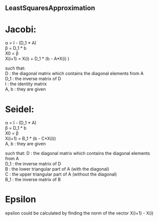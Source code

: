 ## LeastSquaresApproximation

# Jacobi:
α = I - (D_1 * A)\
β = D_1 * b\
X0 = β\
X(i+1) = X(i) + D_1 * (b - A*X(i) )

such that:\
D : the diagonal matrix which contains the diagonal elements from A\
D_1 : the inverse matrix of D\
I : the identity matrix\
A, b : they are given

# Seidel:
α = I - (D_1 * A)\
β = D_1 * b\
X0 = β\
X(i+1) = B_1 * (b - C*X(i))\
A, b : they are given

such that:
D : the diagonal matrix which contains the diagonal elements from A\
D_1 : the inverse matrix of D\
B : the lower triangular part of A (with the diagonal)\
C : the upper triangular part of A (without the diagonal)\
B_1 : the inverse matrix of B

# Epsilon
epsilon could be calculated by finding the norm of the vector X(i+1) - X(i)
